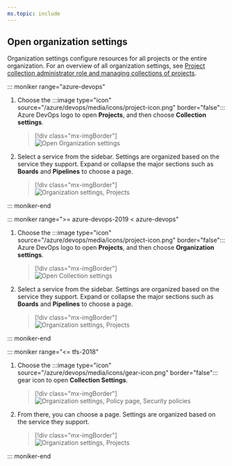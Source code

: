 ```yaml
---
ms.topic: include
---
```


## Open organization settings

Organization settings configure resources for all projects or the entire organization. For an overview of all organization settings, see [Project collection administrator role and managing collections of projects](../organizations/settings/about-settings.md#admin).


::: moniker range="azure-devops"

1. Choose the :::image type="icon" source="/azure/devops/media/icons/project-icon.png" border="false"::: Azure DevOps logo to open **Projects**, and then choose **Collection settings**.

	> [!div class="mx-imgBorder"]  
	> ![Open Organization settings](/azure/devops/media/settings/open-admin-settings-vert.png)  

2. Select a service from the sidebar. Settings are organized based on the service they support. Expand or collapse the major sections such as **Boards** and **Pipelines** to choose a page.

	> [!div class="mx-imgBorder"]  
	> ![Organization settings, Projects](/azure/devops/media/settings/admin-organization-settings.png) 

::: moniker-end


::: moniker range=">= azure-devops-2019 < azure-devops"

1. Choose the :::image type="icon" source="/azure/devops/media/icons/project-icon.png" border="false"::: Azure DevOps logo to open **Projects**, and then choose **Organization settings**.

	> [!div class="mx-imgBorder"]  
	> ![Open Collection settings](/azure/devops/media/settings/open-admin-settings-vert.png)  

2. Select a service from the sidebar. Settings are organized based on the service they support. Expand or collapse the major sections such as **Boards** and **Pipelines** to choose a page.

	> [!div class="mx-imgBorder"]  
	> ![Organization settings, Projects](/azure/devops/media/settings/admin-organization-settings.png) 

::: moniker-end


::: moniker range="<= tfs-2018"

1. Choose the :::image type="icon" source="/azure/devops/media/icons/gear-icon.png" border="false"::: gear icon to open **Collection Settings**.

	> [!div class="mx-imgBorder"]  
	> ![Organization settings, Policy page, Security policies](/azure/devops/media/settings/open-organization-settings.png)

2. From there, you can choose a page. Settings are organized based on the service they support.

	> [!div class="mx-imgBorder"]  
	> ![Organization settings, Projects](/azure/devops/media/settings/open-admin-settings-horizontal.png)

::: moniker-end